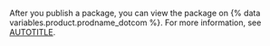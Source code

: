 After you publish a package, you can view the package on {% data variables.product.prodname_dotcom %}. For more information, see [AUTOTITLE](/packages/learn-github-packages/viewing-packages).
